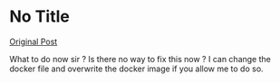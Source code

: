 # No Title

[Original Post](https://discourse.onlinedegree.iitm.ac.in/t/171141/68)

<p>What to do now sir ? Is there no way to fix this now ? I can change the docker file and overwrite the docker image if you allow me to do so.</p>